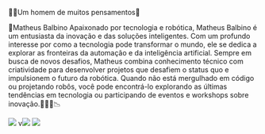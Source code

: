 🧍💥Um homem de muitos pensamentos💯

🛑Matheus Balbino
Apaixonado por tecnologia e robótica, Matheus Balbino é um entusiasta da inovação e das soluções inteligentes. Com um profundo interesse por como a tecnologia pode transformar o mundo, ele se dedica a explorar as fronteiras da automação e da inteligência artificial. Sempre em busca de novos desafios, Matheus combina conhecimento técnico com criatividade para desenvolver projetos que desafiem o status quo e impulsionem o futuro da robótica. Quando não está mergulhado em código ou projetando robôs, você pode encontrá-lo explorando as últimas tendências em tecnologia ou participando de eventos e workshops sobre inovação.🛑💸💪📉

![](https://media1.tenor.com/m/fCRbOOdvnbIAAAAC/funny.gif)      v![](https://media1.tenor.com/m/2zuoDxnT4GMAAAAC/pablo-mar%C3%A7al.gif) ![](https://media1.tenor.com/m/-6_FMfX6lQYAAAAC/politica-minas-gerais.gif)

